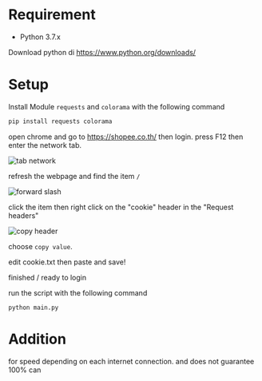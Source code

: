 # Requirement

- Python 3.7.x

Download python di https://www.python.org/downloads/

# Setup

Install Module `requests` and `colorama` with the following command

```sh
pip install requests colorama
```

open chrome and go to https://shopee.co.th/ then login.
press F12 then enter the network tab.

![tab network](images/tab_network.png)

refresh the webpage and find the item `/`

![forward slash](images/forward_slash.png)

click the item then right click on the "cookie" header in the "Request headers"

![copy header](images/copy_header.png)

choose `copy value`.

edit cookie.txt then paste and save!

finished / ready to login

run the script with the following command

```
python main.py
```

# Addition

for speed depending on each internet connection.
and does not guarantee 100% can
